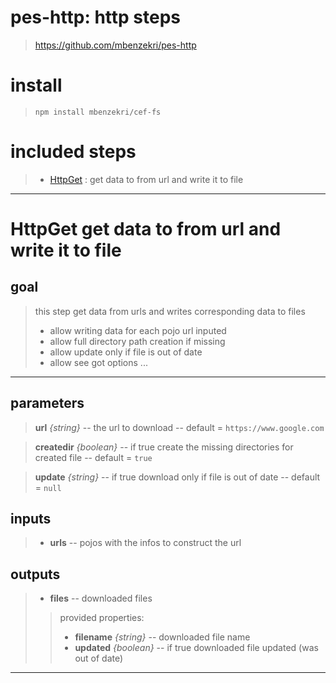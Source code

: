 
# pes-http: http steps
>https://github.com/mbenzekri/pes-http
# install

>`npm install mbenzekri/cef-fs`

# included steps 
>- [HttpGet](#httpget-get-data-to-from-url-and-write-it-to-file) : get data to from url and write it to file
---
# HttpGet get data to from url and write it to file
>

## goal

>this step get data from urls and writes corresponding data to files
>- allow writing data for each pojo url inputed 
>- allow full directory path creation if missing 
>- allow update only if file is out of date 
>- allow see got options ... 

---
## parameters
> **url** *{string}* -- the url to download  -- default = `https://www.google.com`
> 

> **createdir** *{boolean}* -- if true create the missing directories for created file  -- default = `true`
> 

> **update** *{string}* -- if true download only if file is out of date  -- default = `null`
> 

## inputs
>- **urls** -- pojos with the infos to construct the url 

## outputs
>- **files** -- downloaded files 
>> provided properties: 
>>- **filename** *{string}* -- downloaded file name
>>- **updated** *{boolean}* -- if true downloaded file updated (was out of date)


---

